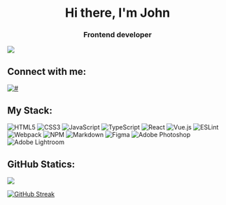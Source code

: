 <h1 align="center">Hi there, I'm John</h1> <h3 align="center">Frontend developer</h3>

![](https://komarev.com/ghpvc/?username=johnbeelow)

## Connect with me:
<p align="left">
<a href="https://t.me/johnbeelow" target="blank"><img align="center" src="https://img.shields.io/badge/Telegram-2CA5E0?style=for-the-badge&logo=telegram&logoColor=white" alt="#" /></a>
</p>

## My Stack:

![HTML5](https://img.shields.io/badge/html5-%23E34F26.svg?style=for-the-badge&logo=html5&logoColor=white) ![CSS3](https://img.shields.io/badge/css3-%231572B6.svg?style=for-the-badge&logo=css3&logoColor=white) ![JavaScript](https://img.shields.io/badge/javascript-%23323330.svg?style=for-the-badge&logo=javascript&logoColor=%23F7DF1E) ![TypeScript](https://img.shields.io/badge/typescript-%23007ACC.svg?style=for-the-badge&logo=typescript&logoColor=white) ![React](https://img.shields.io/badge/react-%2320232a.svg?style=for-the-badge&logo=react&logoColor=%2361DAFB) ![Vue.js](https://img.shields.io/badge/vuejs-%2335495e.svg?style=for-the-badge&logo=vuedotjs&logoColor=%234FC08D) ![ESLint](https://img.shields.io/badge/ESLint-4B3263?style=for-the-badge&logo=eslint&logoColor=white) ![Webpack](https://img.shields.io/badge/webpack-%238DD6F9.svg?style=for-the-badge&logo=webpack&logoColor=black) ![NPM](https://img.shields.io/badge/NPM-%23000000.svg?style=for-the-badge&logo=npm&logoColor=white) ![Markdown](https://img.shields.io/badge/markdown-%23000000.svg?style=for-the-badge&logo=markdown&logoColor=white) ![Figma](https://img.shields.io/badge/figma-%23F24E1E.svg?style=for-the-badge&logo=figma&logoColor=white) ![Adobe Photoshop](https://img.shields.io/badge/adobephotoshop-%2331A8FF.svg?style=for-the-badge&logo=adobephotoshop&logoColor=white) ![Adobe Lightroom](https://img.shields.io/badge/Adobe%20Lightroom-31A8FF.svg?style=for-the-badge&logo=Adobe%20Lightroom&logoColor=white)

## GitHub Statics:

![](https://github-profile-summary-cards.vercel.app/api/cards/profile-details?username=johnbeelow&theme=radical)

[![GitHub Streak](https://streak-stats.demolab.com?user=johnbeelow&theme=radical)](https://git.io/streak-stats)


